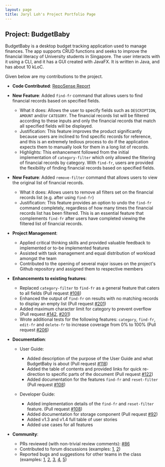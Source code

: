```yaml
---
layout: page
title: Jaryl Loh's Project Portfolio Page
---
```


## Project: BudgetBaby

BudgetBaby is a desktop budget tracking application used to manage finances. The app supports CRUD functions and seeks to improve the financial literacy of University students in Singapore.
The user interacts with it using a CLI, and it has a GUI created with JavaFX. It is written in Java, and has about 10 kLoC.

Given below are my contributions to the project.

* **Code Contributed**: [RepoSense Report](https://nus-cs2103-ay2021s2.github.io/tp-dashboard/?search=jxrrelo&sort=groupTitle&sortWithin=title&timeframe=commit&mergegroup=&groupSelect=groupByRepos&breakdown=true&checkedFileTypes=docs~functional-code~test-code~other&since=2021-02-19)

* **New Feature**: Added `find-fr` command that allows users to find financial records based on specified fields.
  * What it does: Allows the user to specify fields such as `DESCRIPTION`, `AMOUNT` and/or `CATEGORY`. The financial records list will be filtered according to these inputs and only the financial records that match all specified fields will be displayed.
  * Justification: This feature improves the product significantly because users are inclined to find specific records for reference, and this is an extremely tedious process to do if the application expects them to manually look for them in a long list of records.
  * Highlights: This enhancement followed from the initial implementation of `category-filter` which only allowed the filtering of financial records by category. With `find-fr`, users are provided the flexibility of finding financial records based on specified fields.

* **New Feature**: Added `remove-filter` command that allows users to view the original list of financial records.
  * What it does: Allows users to remove all filters set on the financial records list (e.g. after using `find-fr`)
  * Justification: This feature provides an option to undo the `find-fr` command completely, regardless of how many times the financial records list has been filtered. This is an essential feature that complements `find-fr` after users have completed viewing the filtered list of financial records.

* **Project Management**:
  * Applied critical thinking skills and provided valuable feedback to implemented or to-be implemented features
  * Assisted with task management and equal distribution of workload amongst the team
  * Contributed to the opening of several major issues on the project's Github repository and assigned them to respective members

* **Enhancements to existing features**:
  * Replaced `category-filter` to `find-fr` as a general feature that caters to all fields (Pull request [\#108](https://github.com/AY2021S2-CS2103T-W14-2/tp/pull/108))
  * Enhanced the output of `find-fr` on results with no matching records to display an empty list (Pull request [\#201](https://github.com/AY2021S2-CS2103T-W14-2/tp/pull/201))
  * Added maximum character limit for category to prevent overflow (Pull request [\#142](https://github.com/AY2021S2-CS2103T-W14-2/tp/pull/142), [\#201](https://github.com/AY2021S2-CS2103T-W14-2/tp/pull/201))
  * Wrote additional tests for the following features: `category`, `find-fr`, `edit-fr` and `delete-fr` to increase coverage from 0% to 100% (Pull request [\#206](https://github.com/AY2021S2-CS2103T-W14-2/tp/pull/206))

* **Documentation**:
  * User Guide:
    * Added description of the purpose of the User Guide and what BudgetBaby is about (Pull request [\#118](https://github.com/AY2021S2-CS2103T-W14-2/tp/pull/118))
    * Added the table of contents and provided links for quick re-direction to specific parts of the document (Pull request [\#122](https://github.com/AY2021S2-CS2103T-W14-2/tp/pull/122))
    * Added documentation for the features `find-fr` and `reset-filter` (Pull request [\#108](https://github.com/AY2021S2-CS2103T-W14-2/tp/pull/108))
    
  * Developer Guide:
    * Added implementation details of the `find-fr` and `reset-filter` feature. (Pull request [\#108](https://github.com/AY2021S2-CS2103T-W14-2/tp/pull/108))
    * Added documentation for storage component (Pull request [\#92](https://github.com/AY2021S2-CS2103T-W14-2/tp/pull/92))
    * Added v1.3 and v1.4 full table of user stories
    * Added use cases for all features

* **Community**:
  * PRs reviewed (with non-trivial review comments): [\#86](https://github.com/AY2021S2-CS2103T-W14-2/tp/pull/86)
  * Contributed to forum discussions (examples: [1](https://github.com/nus-cs2103-AY2021S2/forum/issues/173#issuecomment-783923667), [2](https://github.com/nus-cs2103-AY2021S2/forum/issues/227))
  * Reported bugs and suggestions for other teams in the class (examples: [1](https://github.com/AY2021S2-CS2103T-W15-3/tp/issues/207), [2](https://github.com/AY2021S2-CS2103T-W15-3/tp/issues/208), [3](https://github.com/AY2021S2-CS2103T-W15-3/tp/issues/215), [4](https://github.com/AY2021S2-CS2103T-W15-3/tp/issues/214), [5](https://github.com/AY2021S2-CS2103T-W15-3/tp/issues/212))
